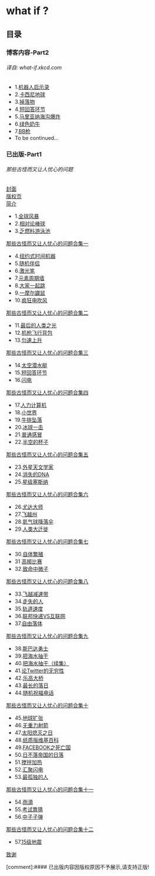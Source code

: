 # what if ?
## 目录
### 博客内容-Part2
###### 译自: what-if.xkcd.com

* 1.[机器人启示录](./Part2/Robot_Apocalypse)  
* 2.[卡西尼地球](./Part2/Cassini)  
* 3.[掉落物](./Part2/Droppings)  
* 4.[短回答环节](./Part2/Short_Answer_Section)  
* 5.[马里亚纳海沟爆炸](./Part2/Mariana_Trench_Explosion)
* 6.[绿色奶牛](./Part2/Green_Cows)
* 7.[BB枪](./Part2/BB_Gun)
* To be continued...  

### 已出版-Part1
###### 那些古怪而又让人忧心的问题

[封面](./Part1/Cover)  
[版权页](./Part1/Copyright)  
[简介](./Part1/Introduction)  

* 1.[全球风暴](./Part1/Global_Windstrom)  
* 2.[相对论棒球](./Part1/Relativistic_Baseball)  
* 3.[乏燃料游泳池](./Part1/Spent_Fuel_Pool)  

[那些古怪而又让人忧心的问题合集一](./Part1/What_If_Box_1)  

* 4.[纽约式时间机器](./Part1/Time_Machine)  
* 5.[随机伴侣](./Part1/Soul_Mate)  
* 6.[激光笔](./Part1/Laser_Pointer)  
* 7.[元素周期墙](./Part1/Periodic_Wall_of_the_elements)  
* 8.[大家一起跳](./Part1/Everybody_Jump)  
* 9.[一摩尔鼹鼠](./Part1/A_Mole_of_Moles)  
* 10.[疯狂电吹风](./Part1/Hair_Dryer)

[那些古怪而又让人忧心的问题合集二](./Part1/What_If_Box_2)  

* 11.[最后的人类之光](./Part1/The_Last_Human_Light)  
* 12.[机枪飞行背包](./Part1/Machine-Gun_Jetpack)  
* 13.[匀速上升](./Part1/Rising_Steadily)  

[那些古怪而又让人忧心的问题合集三](./Part1/What_If_Box_3)  

* 14.[太空潜水艇](./Part1/Orbital_Submarine)  
* 15.[短回答环节](./Part1/Short-Answer_Section)
* 16.[闪电](./Part1/Lighting)

[那些古怪而又让人忧心的问题合集四](./Part1/What_If_Box_4)  

* 17.[人力计算机](./Part1/Human_Computer)  
* 18.[小世界](./Part1/Little_Planet)  
* 19.[牛排坠落](./Part1/Steak_Drop)  
* 20.[冰球一击](./Part1/Hockey_Puck)
* 21.[普通感冒](./Part1/Common_Cold)
* 22.[半空的杯子](./Part1/Glass_Half_Empty)

[那些古怪而又让人忧心的问题合集五](./Part1/What_If_Box_5)  

* 23.[外星天文学家](./Part1/Alien_Astronomers)
* 24.[消失的DNA](./Part1/No_More_DNA)
* 25.[星级塞斯纳](./Part1/Interplanetary_Cessna)

[那些古怪而又让人忧心的问题合集六](./Part1/What_If_Box_6)  

* 26.[尤达大师](./Part1/Yoda)
* 27.[飞越州](./Part1/Flyover_states)
* 28.[氦气球降落伞](./Part1/Falling_With_Helium)
* 29.[人类大迁徙](./Part1/Everybody_out)

[那些古怪而又让人忧心的问题合集七](./Part1/What_If_Box_7)  

* 30.[自体繁殖](./Part1/Self-Fertilization)
* 31 [高掷比赛](./Part1/High_Throw)
* 32.[致命中微子](./Part1/Lethal_Neutrinos)

[那些古怪而又让人忧心的问题合集八](./Part1/What_If_Box_8)

* 33.[飞越减速带](./Part1/Speed_Bump)
* 34.[走失的人](./Part1/Lost_Immortals)
* 35.[轨道速度](./Part1/Orbital_Speed)
* 36.[联邦快递VS互联网](./Part1/Fedex_Bandwidth)
* 37.[自由落体](./Part1/Free_Fall)

[那些古怪而又让人忧心的问题合集九](./Part1/What_If_Box_9)  

* 38.[斯巴达勇士](./Part1/Sparta)
* 39.[把海水抽干](./Part1/Drain_The_Oceans)
* 40.[把海水抽干（续集）](./Part1/Drain_The_Oceans_2)
* 41.[论Twitter的无穷性](./Part1/Twitter)
* 42.[乐高大桥](./Part1/Lego_Bridge)
* 43.[最长的落日](./Part1/Longest_Sunset)
* 44.[随机祝福电话](./Part1/Random_Sneeze_Call)

[那些古怪而又让人忧心的问题合集十](./Part1/What_If_Box_10)  

* 45.[地球扩张](./Part1/Expanding_Earth)
* 46.[无重力射箭](./Part1/Weightless_Arrow)
* 47.[太阳熄灭之日](./Part1/Sunless_Earth)
* 48.[纸质版维基百科](./Part1/Updating_A_Printed_Wikipedia)
* 49.[FACEBOOK之死亡国](./Part1/Facebook_Of_The_Dead)
* 50.[日不落帝国的日落](./Part1/Sunset_On_The_British_Empire)
* 51.[搅拌加热](./Part1/Stirring_Tea)
* 52.[汇聚闪电](./Part1/All_The_Lightning)
* 53.[最孤独的人](./Part1/Loneliest_Human)

[那些古怪而又让人忧心的问题合集十一](./Part1/What_If_Box_11)  

* 54.[雨滴](./Part1/Raindrop)
* 55.[考试靠猜](./Part1/Sat_Guessing)
* 56.[中子子弹](./Part1/Neutron_Bullet)

[那些古怪而又让人忧心的问题合集十二](./Part1/What_If_Box_12)  

* 57.[15级地震](./Part1/Richter_15)

[致谢](./Part1/Thanks)

[comment]:#### 已出版内容因版权原因不予展示,请支持正版!